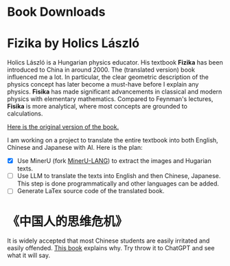 Book Downloads
===

# Fizika by Holics László

Holics László is a Hungarian physics educator. His textbook **Fizika** has been introduced to China in around 2000. The (translated version) book influenced me a lot. In particular, the clear geometric description of the physics concept has later become a must-have before I explain any physics. **Fisika** has made significant advancements in classical and modern physics with elementary mathematics. Compared to Feynman's lectures, **Fisika** is more analytical, where most concepts are grounded to calculations. 

[Here is the original version of the book.](./posts/Fizika.pdf)

I am working on a project to translate the entire textbook into both English, Chinese and Japanese with AI. Here is the plan:
  - [x] Use MinerU (fork [MinerU-LANG]()) to extract the images and Hugarian texts.
  - [ ] Use LLM to translate the texts into English and then Chinese, Japanese. This step is done programmatically and other languages can be added.
  - [ ] Generate LaTex source code of the translated book. 

# 《中国人的思维危机》

It is widely accepted that most Chinese students are easily irritated and easily offended. [This book](./posts/中国人的思维危机.pdf) explains why. Try throw it to ChatGPT and see what it will say.


